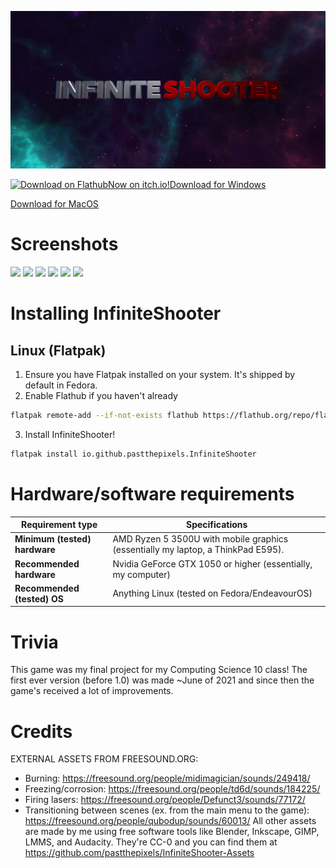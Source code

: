 <p align="center">
  <img alt="InfiniteShooter" src="https://raw.githubusercontent.com/pastthepixels/InfiniteShooter-Assets/main/infiniteshooter-cover.png">
</p>

<a style="float:left" href='https://flathub.org/apps/details/io.github.pastthepixels.InfiniteShooter'><img width='240' alt='Download on Flathub' src='https://flathub.org/assets/badges/flathub-badge-en.png'/></a>

<a style="float:left" href="https://pastthepixels.itch.io/infiniteshooter">Now on itch.io!</a>

<a href='https://github.com/pastthepixels/InfiniteShooter/releases/download/v0.4.1/InfiniteShooter-WINDOWS.x86_64.exe'>Download for Windows</a>

<a href='https://github.com/pastthepixels/InfiniteShooter/releases/download/v0.4.1/InfiniteShooter-MACOS.x86_64.zip'>Download for MacOS</a>

# Screenshots
<!-- Have to do some HTML wizardry to get these screenshots to not be completely large and not side-by-side -->
<p float="left">
  <img src="https://user-images.githubusercontent.com/52388215/177012474-99e630c2-848d-475d-9029-bf6e833774f7.png" width="300">
  <img src="https://user-images.githubusercontent.com/52388215/177012475-9d3886c6-79a1-4639-8996-4141a3e03748.png" width="300">
  <img src="https://user-images.githubusercontent.com/52388215/177012476-ec639c29-2f11-434c-8bf9-7161cfea66e3.png" width="300">
  <img src="https://user-images.githubusercontent.com/52388215/177012477-def09811-992b-45dd-b6be-2867da70f540.png" width="300">
  <img src="https://user-images.githubusercontent.com/52388215/177012478-89541ddf-ee69-49dc-a954-c6f5cac3fd68.png" width="300">
  <img src="https://user-images.githubusercontent.com/52388215/177012610-02c3edd4-6205-4d36-9a41-960d1dcb8aa1.png" width="300">
</p>

# Installing InfiniteShooter
## Linux (Flatpak)
1. Ensure you have Flatpak installed on your system. It's shipped by default in Fedora.
2. Enable Flathub if you haven't already
```bash
flatpak remote-add --if-not-exists flathub https://flathub.org/repo/flathub.flatpakrepo
```
3. Install InfiniteShooter!
```bash
flatpak install io.github.pastthepixels.InfiniteShooter
```

# Hardware/software requirements
| Requirement type              | Specifications                                                                   |
|-------------------------------|----------------------------------------------------------------------------------|
| **Minimum (tested) hardware** | AMD Ryzen 5 3500U with mobile graphics (essentially my laptop, a ThinkPad E595). |
| **Recommended hardware**      | Nvidia GeForce GTX 1050 or higher (essentially, my computer)                     |
| **Recommended (tested) OS**   | Anything Linux (tested on Fedora/EndeavourOS)                                    |

# Trivia
This game was my final project for my Computing Science 10 class! The first ever version (before 1.0) was made ~June of 2021 and since then the game's received a lot of improvements.

# Credits
EXTERNAL ASSETS FROM FREESOUND.ORG:
- Burning: https://freesound.org/people/midimagician/sounds/249418/
- Freezing/corrosion: https://freesound.org/people/td6d/sounds/184225/
- Firing lasers: https://freesound.org/people/Defunct3/sounds/77172/
- Transitioning between scenes (ex. from the main menu to the game): https://freesound.org/people/qubodup/sounds/60013/
All other assets are made by me using free software tools like Blender, Inkscape, GIMP, LMMS, and Audacity.
They're CC-0 and you can find them at https://github.com/pastthepixels/InfiniteShooter-Assets

